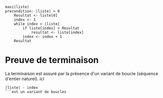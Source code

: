 ```plaintext
maxi(liste)
precondition: |liste| > 0
    Resultat <- liste[0]
    index <- 1
    while index < |liste|
        if liste[index] > Resultat
            resultat <- liste[index]
        index <- index + 1
    Resultat
```
# Preuve de terminaison
La terminaison est assuré par la présence d'un variant de boucle (séquence d'entier naturel). *ici* 
```plaintext
|liste| - index 
```est un variant de boucles
